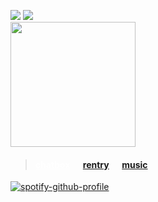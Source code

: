 ![](https://komarev.com/ghpvc/?username=massofthefermentingdregs&style=flat-square&color=000000&label=visitors)  ![](https://i.postimg.cc/MH2X6J9s/4d0cb6e7.gif) <br>
<img src="https://68.media.tumblr.com/b8c8a99992e2e2253835d1b7c1404076/tumblr_o3lhieXlsK1ustgzfo1_500.gif" width="200"/>  
 <blockquote>
 <h4> <a href="https://neospring.org/@soul/" style="color: white;">chatbox</a>⠀⠀<a href="https://rentry.co/lee">rentry</a>⠀⠀<a href="https://www.last.fm/user/zygothe">music</a> </h4>
 </blockquote>
<div id="header" align="left">
 
[![spotify-github-profile](https://spotify-github-profile.kittinanx.com/api/view?uid=elgjykck3q0llbegql1o5o61u&cover_image=true&theme=natemoo-re&show_offline=false&background_color=191515&interchange=false&bar_color=000000&bar_color_cover=false)](https://github.com/kittinan/spotify-github-profile)
